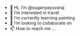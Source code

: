 - 👋 Hi, I’m @suganyayuvaraj
- 👀 I’m interested in travel
- 🌱 I’m currently learning painting
- 💞️ I’m looking to collaborate on 
- 📫 How to reach me ...

<!---
suganyayuvaraj/suganyayuvaraj is a ✨ special ✨ repository because its `README.md` (this file) appears on your GitHub profile.
You can click the Preview link to take a look at your changes.
--->
